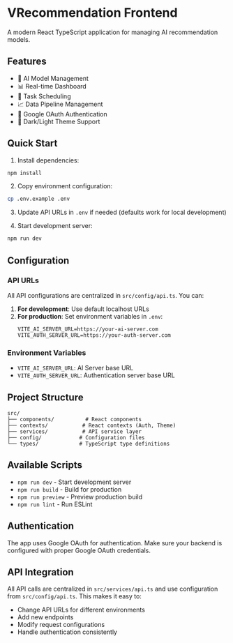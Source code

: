 # VRecommendation Frontend

A modern React TypeScript application for managing AI recommendation models.

## Features

- 🤖 AI Model Management
- 📊 Real-time Dashboard
- 🔄 Task Scheduling
- 📈 Data Pipeline Management
- 🔐 Google OAuth Authentication
- 🌙 Dark/Light Theme Support

## Quick Start

1. Install dependencies:
```bash
npm install
```

2. Copy environment configuration:
```bash
cp .env.example .env
```

3. Update API URLs in `.env` if needed (defaults work for local development)

4. Start development server:
```bash
npm run dev
```

## Configuration

### API URLs

All API configurations are centralized in `src/config/api.ts`. You can:

1. **For development**: Use default localhost URLs
2. **For production**: Set environment variables in `.env`:
   ```
   VITE_AI_SERVER_URL=https://your-ai-server.com
   VITE_AUTH_SERVER_URL=https://your-auth-server.com
   ```

### Environment Variables

- `VITE_AI_SERVER_URL`: AI Server base URL
- `VITE_AUTH_SERVER_URL`: Authentication server base URL

## Project Structure

```
src/
├── components/          # React components
├── contexts/           # React contexts (Auth, Theme)
├── services/           # API service layer
├── config/            # Configuration files
└── types/             # TypeScript type definitions
```

## Available Scripts

- `npm run dev` - Start development server
- `npm run build` - Build for production
- `npm run preview` - Preview production build
- `npm run lint` - Run ESLint

## Authentication

The app uses Google OAuth for authentication. Make sure your backend is configured with proper Google OAuth credentials.

## API Integration

All API calls are centralized in `src/services/api.ts` and use configuration from `src/config/api.ts`. This makes it easy to:

- Change API URLs for different environments
- Add new endpoints
- Modify request configurations
- Handle authentication consistently